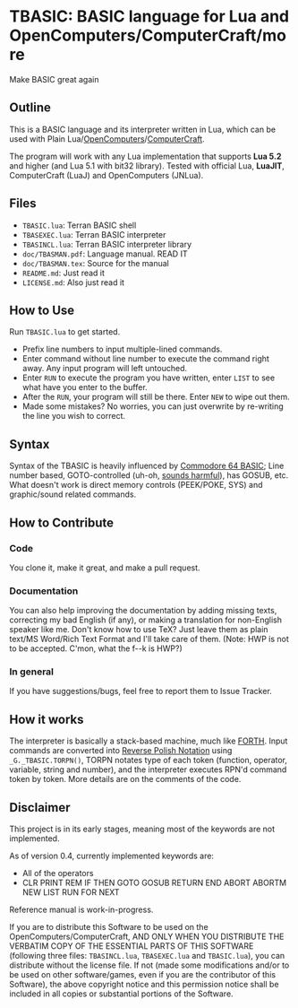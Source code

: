 # TBASIC: BASIC language for Lua and OpenComputers/ComputerCraft/more

Make BASIC great again

## Outline

This is a BASIC language and its interpreter written in Lua, which can be used with Plain Lua/[OpenComputers](https://oc.cil.li/index.php?/page/index.html)/[ComputerCraft](http://computercraft.info/).

The program will work with any Lua implementation that supports __Lua 5.2__ and higher (and Lua 5.1 with bit32 library). Tested with official Lua, __LuaJIT__, ComputerCraft (LuaJ) and OpenComputers (JNLua).

## Files

* ```TBASIC.lua```: Terran BASIC shell
* ```TBASEXEC.lua```: Terran BASIC interpreter
* ```TBASINCL.lua```: Terran BASIC interpreter library
* ```doc/TBASMAN.pdf```: Language manual. READ IT
* ```doc/TBASMAN.tex```: Source for the manual
* ```README.md```: Just read it
* ```LICENSE.md```: Also just read it


## How to Use

Run ```TBASIC.lua``` to get started.

* Prefix line numbers to input multiple-lined commands.
* Enter command without line number to execute the command right away. Any input program will left untouched.
* Enter ```RUN``` to execute the program you have written, enter ```LIST``` to see what have you enter to the buffer.
* After the ```RUN```, your program will still be there. Enter ```NEW``` to wipe out them.
* Made some mistakes? No worries, you can just overwrite by re-writing the line you wish to correct.


## Syntax

Syntax of the TBASIC is heavily influenced by [Commodore 64 BASIC](https://www.c64-wiki.com/index.php/BASIC#Overview_of_BASIC_Version_2.0_.28second_release.29_Commands); Line number based, GOTO-controlled (uh-oh, [sounds harmful](http://homepages.cwi.nl/~storm/teaching/reader/Dijkstra68.pdf)), has GOSUB, etc. What doesn't work is direct memory controls (PEEK/POKE, SYS) and graphic/sound related commands.


## How to Contribute

### Code
You clone it, make it great, and make a pull request.

### Documentation
You can also help improving the documentation by adding missing texts, correcting my bad English (if any), or making a translation for non-English speaker like me. Don't know how to use TeX? Just leave them as plain text/MS Word/Rich Text Format and I'll take care of them. (Note: HWP is not to be accepted. C'mon, what the f--k is HWP?)

### In general
If you have suggestions/bugs, feel free to report them to Issue Tracker.


## How it works

The interpreter is basically a stack-based machine, much like [FORTH](https://en.wikipedia.org/wiki/FORTH). Input commands are converted into [Reverse Polish Notation](https://en.wikipedia.org/wiki/Reverse_Polish_notation) using ```_G._TBASIC.TORPN()```, TORPN notates type of each token (function, operator, variable, string and number), and the interpreter executes RPN'd command token by token. More details are on the comments of the code.


## Disclaimer

This project is in its early stages, meaning most of the keywords are not implemented.

As of version 0.4, currently implemented keywords are:

* All of the operators
* CLR  PRINT  REM  IF  THEN  GOTO  GOSUB  RETURN  END  ABORT  ABORTM  NEW  LIST  RUN  FOR  NEXT

Reference manual is work-in-progress.

If you are to distribute this Software to be used on the OpenComputers/ComputerCraft, AND ONLY WHEN YOU DISTRIBUTE THE VERBATIM COPY OF THE ESSENTIAL PARTS OF THIS SOFTWARE (following three files: ```TBASINCL.lua```, ```TBASEXEC.lua``` and ```TBASIC.lua```), you can distribute without the license file. If not (made some modifications and/or to be used on other software/games, even if you are the contributor of this Software), the above copyright notice and this permission notice shall be included in all copies or substantial portions of the Software.
